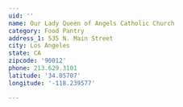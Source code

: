 ```yaml
---
uid: ''
name: Our Lady Queen of Angels Catholic Church
category: Food Pantry
address_1: 535 N. Main Street
city: Los Angeles
state: CA
zipcode: '90012'
phone: 213.629.3101
latitude: '34.05707'
longitude: '-118.239577'

---
```

